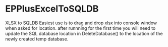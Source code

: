 # EPPlusExcelToSQLDB
XLSX to SQLDB
Easiest use is to drag and drop xlsx into console window when asked for location. after runnning for the first time you will need to update the SQL database location in DeleteDatabase() to the location of the newly created temp database.
